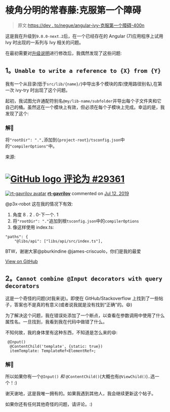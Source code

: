 # 棱角分明的常春藤:克服第一个障碍

> 原文:[https://dev . to/negue/angular-ivy-克服第一个障碍-400n](https://dev.to/negue/angular-ivy-overcome-the-first-obstacles-400n)

这是我在升级到`9.0.0-next.2`后，在一个已经存在的 Angular (7)应用程序上试用 Ivy 时出现的一系列与 Ivy 相关的问题。

在最初需要对[升级说明](https://update.angular.io/#7.0:9.0)进行修改后，我偶然发现了这些问题:

## [](#1-raw-unable-to-write-a-reference-to-x-from-y-endraw-)1。`Unable to write a reference to {X} from {Y}`

我有一个从目录(低于`src/lib/{name}/`)中导出多个模块的库(使用路径别名),在第一次 ivy-try 时出现了这个问题。

起初，我试图允许通配符别名`@my/lib-name/subfolder`并导出每个子文件夹和它自己的桶。虽然这在一个模块上有效，但必须在每个子模块上完成。幸运的是，我发现了这个:

### [](#solution-tada)解🎉

将`"rootDir": ".",`添加到`{project-root}/tsconfig.json`中的`"compilerOptions"`中。

来源:

# [![GitHub logo](../Images/a73f630113876d78cff79f59c2125b24.png) 评论为 #29361](https://github.com/angular/angular/issues/29361#issuecomment-511050660) 

[![rt-gavrilov avatar](../Images/0d3c8e24225657becfbc4748481d62c5.png)](https://github.com/rt-gavrilov) **[rt-gavrilov](https://github.com/rt-gavrilov)** commented on [<time datetime="2019-07-12T22:18:15Z">Jul 12, 2019</time>](https://github.com/angular/angular/issues/29361#issuecomment-511050660)

@p3x-robot 这在我的情况下有效:

1.  角度 8 . 2 . 0-下一个. 1
2.  将`"rootDir": "."`追加到根`tsconfig.json`中的`compilerOptions`
3.  像这样使用 index.ts:

```
"paths": {
    "@libs/api": ["libs/api/src/index.ts"], 
```

BTW，谢谢大家@pburkindine @james-criscuolo，你们是我的最爱

[View on GitHub](https://github.com/angular/angular/issues/29361#issuecomment-511050660)

## [](#2-raw-cannot-combine-input-decorators-with-query-decorators-endraw-)2。`Cannot combine @Input decorators with query decorators`

这是一个奇怪的问题(对我来说)。即使在 GitHub/Stackoverflow 上找到了一些帖子，答案也不是真的有意义(或者说我就是没有找到“正确”的。😄)

为了解决这个问题，我在错误处添加了一个断点，以查看在参数调用中使用了什么属性名。一旦找到，我看到我在代码中做错了什么。

不知何故，我的身体里有这种东西，不知道是怎么来的😄:

```
 @Input()
  @ContentChild('template', {static: true})
  itemTemplate: TemplateRef<ElementRef>; 
```

### [](#solution-tada)解🎉

所以如果你有一个`@Input()` *和* `@ContentChild()`(大概也有`@ViewChild()`)..选一个！:)

谢天谢地，这是我唯一拥有的。如果我遇到其他人，我会继续更新这个帖子。

如果你还有任何其他奇怪的问题，请评论。:)